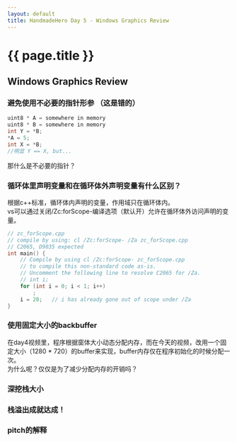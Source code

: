 ```yaml
---
layout: default
title: HandmadeHero Day 5 - Windows Graphics Review
---
```


{{ page.title }}
================

## Windows Graphics Review 

### 避免使用不必要的指针形参 （这是错的）

``` cpp
uint8 * A = somewhere in memory
uint8 * B = somewhere in memory
int Y = *B;
*A = 5;
int X = *B;
//明显 Y == X, but...
```  
那什么是不必要的指针？

### 循环体里声明变量和在循环体外声明变量有什么区别？

根据c++标准，循环体内声明的变量，作用域只在循环体内。  
vs可以通过关闭/Zc:forScope-编译选项（默认开）允许在循环体外访问声明的变量。  
``` cpp
// zc_forScope.cpp
// compile by using: cl /Zc:forScope- /Za zc_forScope.cpp
// C2065, D9035 expected
int main() {
    // Compile by using cl /Zc:forScope- zc_forScope.cpp
    // to compile this non-standard code as-is.
    // Uncomment the following line to resolve C2065 for /Za.
    // int i;
    for (int i = 0; i < 1; i++)
        ;
    i = 20;   // i has already gone out of scope under /Za
}
```

### 使用固定大小的backbuffer  
在day4视频里，程序根据窗体大小动态分配内存，而在今天的视频，改用一个固定大小（1280 \* 720）的buffer来实现，buffer内存仅在程序初始化的时候分配一次。  
为什么呢？仅仅是为了减少分配内存的开销吗？

### 深挖栈大小

### 栈溢出成就达成！


### pitch的解释


